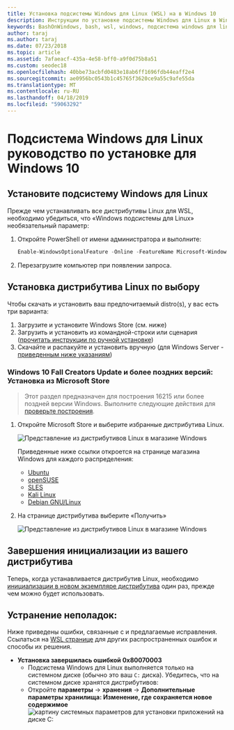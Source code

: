 ```yaml
---
title: Установка подсистемы Windows для Linux (WSL) на в Windows 10
description: Инструкции по установке подсистемы Windows для Linux в Windows 10.
keywords: BashOnWindows, bash, wsl, windows, подсистема windows для linux, windowssubsystem, ubuntu, debian, suse, windows 10, установка
author: taraj
ms.author: taraj
ms.date: 07/23/2018
ms.topic: article
ms.assetid: 7afaeacf-435a-4e58-bff0-a9f0d75b8a51
ms.custom: seodec18
ms.openlocfilehash: 40bbe73acbfd0483e18ab6ff1696fdb44eaff2e4
ms.sourcegitcommit: ae0956bc0543b1c45765f3620ce9a55c9afe55da
ms.translationtype: MT
ms.contentlocale: ru-RU
ms.lasthandoff: 04/18/2019
ms.locfileid: "59063292"
---
```

# <a name="windows-subsystem-for-linux-installation-guide-for-windows-10"></a>Подсистема Windows для Linux руководство по установке для Windows 10

## <a name="install-the-windows-subsystem-for-linux"></a>Установите подсистему Windows для Linux

Прежде чем устанавливать все дистрибутивы Linux для WSL, необходимо убедиться, что «Windows подсистемы для Linux» необязательный параметр:

1. Откройте PowerShell от имени администратора и выполните:
    ```powershell
    Enable-WindowsOptionalFeature -Online -FeatureName Microsoft-Windows-Subsystem-Linux
    ```

2. Перезагрузите компьютер при появлении запроса.

## <a name="install-your-linux-distribution-of-choice"></a>Установка дистрибутива Linux по выбору
Чтобы скачать и установить ваш предпочитаемый distro(s), у вас есть три варианта:
1. Загрузите и установите Windows Store (см. ниже)
1. Загрузить и установить из командной-строки или сценария ([прочитать инструкции по ручной установке](install-manual.md))
1. Скачайте и распакуйте и установить вручную (для Windows Server - [приведенным ниже указаниям](install-on-server.md))

### <a name="windows-10-fall-creators-update-and-later-install-from-the-microsoft-store"></a>Windows 10 Fall Creators Update и более поздних версий: Установка из Microsoft Store

> Этот раздел предназначен для построения 16215 или более поздней версии Windows.  Выполните следующие действия для [проверьте построения](troubleshooting.md#check-your-build-number). 

1. Откройте Microsoft Store и выберите избранные дистрибутива Linux.

    ![Представление из дистрибутивов Linux в магазине Windows](media/store.png)

    Приведенные ниже ссылки откроется на странице магазина Windows для каждого распределения:

    * [Ubuntu](https://www.microsoft.com/store/p/ubuntu/9nblggh4msv6)
    * [openSUSE](https://www.microsoft.com/store/apps/9njvjts82tjx)
    * [SLES](https://www.microsoft.com/store/apps/9p32mwbh6cns)
    * [Kali Linux](https://www.microsoft.com/store/apps/9PKR34TNCV07)
    * [Debian GNU/Linux](https://www.microsoft.com/store/apps/9MSVKQC78PK6)

1. На странице дистрибутива выберите «Получить»

    ![Представление из дистрибутивов Linux в магазине Windows](media/UbuntuStore.png)

## <a name="complete-initialization-of-your-distro"></a>Завершения инициализации из вашего дистрибутива
Теперь, когда устанавливается дистрибутив Linux, необходимо [инициализации в новом экземпляре дистрибутива](initialize-distro.md) один раз, прежде чем можно будет использовать.

## <a name="troubleshooting"></a>Устранение неполадок: 

Ниже приведены ошибки, связанные с и предлагаемые исправления. Ссылаться на [WSL странице](troubleshooting.md) для других распространенных ошибок и способы их решения.

* **Установка завершилась ошибкой 0x80070003**
    * Подсистема Windows для Linux выполняется только на системном диске (обычно это ваш `C:` диска). Убедитесь, что на системном диске хранятся дистрибутивов:  
    * Откройте **параметры** -> **хранения** -> **Дополнительные параметры хранилища: Изменение, где сохраняется новое содержимое**
    ![картину системных параметров для установки приложений на диске C:](media/AppStorage.png)
